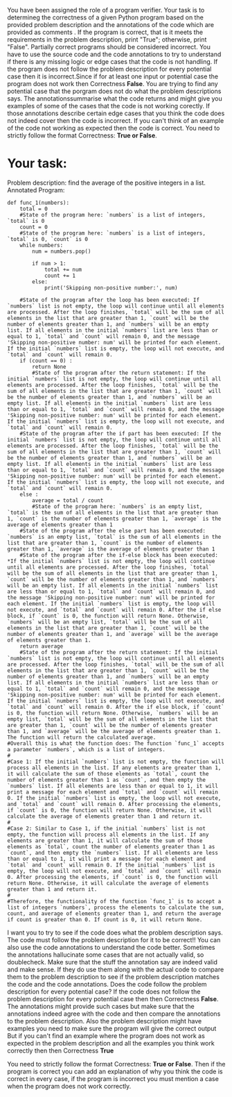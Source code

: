
You have been assigned the role of a program verifier. Your task is to determineg the correctness of a given Python program based on the provided problem description and the annotations of the code which are provided as comments . If the program is correct, that is it meets the requirements in the problem description, print "True"; otherwise, print "False". Partially correct programs should be considered incorrect. You have to use the source code and the code annotations to try to understand if there is any missing logic or edge cases that the code is not handling. 
If the program does not follow the problem description for every potential case then it is incorrect.Since if for at least one input or potential case the program does not work then Correctness **False**.
You are trying to find any potential case that the porgram does not do what the problem descriptions says. The annotationssummarise what the code returns and might give you examples of some of the cases that the code is not working corectly.
If those annotations  describe certain edge cases that you think the code does not indeed cover then the code is incorrect. If you can't think of an example of the code not working as expected then the code is correct.
You need to strictly follow the format Correctness: **True or False**.

# Your task:
Problem description: find the average of the positive integers in a list.
Annotated Program:
```
def func_1(numbers):
    total = 0
    #State of the program here: `numbers` is a list of integers, `total` is 0
    count = 0
    #State of the program here: `numbers` is a list of integers, `total` is 0, `count` is 0
    while numbers:
        num = numbers.pop()
        
        if num > 1:
            total += num
            count += 1
        else:
            print('Skipping non-positive number:', num)
        
    #State of the program after the loop has been executed: If `numbers` list is not empty, the loop will continue until all elements are processed. After the loop finishes, `total` will be the sum of all elements in the list that are greater than 1, `count` will be the number of elements greater than 1, and `numbers` will be an empty list. If all elements in the initial `numbers` list are less than or equal to 1, `total` and `count` will remain 0, and the message 'Skipping non-positive number: num' will be printed for each element. If the initial `numbers` list is empty, the loop will not execute, and `total` and `count` will remain 0.
    if (count == 0) :
        return None
        #State of the program after the return statement: If the initial `numbers` list is not empty, the loop will continue until all elements are processed. After the loop finishes, `total` will be the sum of all elements in the list that are greater than 1, `count` will be the number of elements greater than 1, and `numbers` will be an empty list. If all elements in the initial `numbers` list are less than or equal to 1, `total` and `count` will remain 0, and the message 'Skipping non-positive number: num' will be printed for each element. If the initial `numbers` list is empty, the loop will not execute, and `total` and `count` will remain 0.
    #State of the program after the if part has been executed: If the initial `numbers` list is not empty, the loop will continue until all elements are processed. After the loop finishes, `total` will be the sum of all elements in the list that are greater than 1, `count` will be the number of elements greater than 1, and `numbers` will be an empty list. If all elements in the initial `numbers` list are less than or equal to 1, `total` and `count` will remain 0, and the message 'Skipping non-positive number: num' will be printed for each element. If the initial `numbers` list is empty, the loop will not execute, and `total` and `count` will remain 0.
    else :
        average = total / count
        #State of the program here: `numbers` is an empty list, `total` is the sum of all elements in the list that are greater than 1, `count` is the number of elements greater than 1, `average` is the average of elements greater than 1
    #State of the program after the else part has been executed: `numbers` is an empty list, `total` is the sum of all elements in the list that are greater than 1, `count` is the number of elements greater than 1, `average` is the average of elements greater than 1
    #State of the program after the if-else block has been executed: *If the initial `numbers` list is not empty, the loop will continue until all elements are processed. After the loop finishes, `total` will be the sum of all elements in the list that are greater than 1, `count` will be the number of elements greater than 1, and `numbers` will be an empty list. If all elements in the initial `numbers` list are less than or equal to 1, `total` and `count` will remain 0, and the message 'Skipping non-positive number: num' will be printed for each element. If the initial `numbers` list is empty, the loop will not execute, and `total` and `count` will remain 0. After the if else block, if `count` is 0, the function will return None. Otherwise, `numbers` will be an empty list, `total` will be the sum of all elements in the list that are greater than 1, `count` will be the number of elements greater than 1, and `average` will be the average of elements greater than 1.
    return average
    #State of the program after the return statement: If the initial `numbers` list is not empty, the loop will continue until all elements are processed. After the loop finishes, `total` will be the sum of all elements in the list that are greater than 1, `count` will be the number of elements greater than 1, and `numbers` will be an empty list. If all elements in the initial `numbers` list are less than or equal to 1, `total` and `count` will remain 0, and the message 'Skipping non-positive number: num' will be printed for each element. If the initial `numbers` list is empty, the loop will not execute, and `total` and `count` will remain 0. After the if else block, if `count` is 0, the function will return None. Otherwise, `numbers` will be an empty list, `total` will be the sum of all elements in the list that are greater than 1, `count` will be the number of elements greater than 1, and `average` will be the average of elements greater than 1. The function will return the calculated average.
#Overall this is what the function does: The function `func_1` accepts a parameter `numbers`, which is a list of integers. 
#
#Case 1: If the initial `numbers` list is not empty, the function will process all elements in the list. If any elements are greater than 1, it will calculate the sum of those elements as `total`, count the number of elements greater than 1 as `count`, and then empty the `numbers` list. If all elements are less than or equal to 1, it will print a message for each element and `total` and `count` will remain 0. If the initial `numbers` list is empty, the loop will not execute, and `total` and `count` will remain 0. After processing the elements, if `count` is 0, the function will return None. Otherwise, it will calculate the average of elements greater than 1 and return it.
#
#Case 2: Similar to Case 1, if the initial `numbers` list is not empty, the function will process all elements in the list. If any elements are greater than 1, it will calculate the sum of those elements as `total`, count the number of elements greater than 1 as `count`, and then empty the `numbers` list. If all elements are less than or equal to 1, it will print a message for each element and `total` and `count` will remain 0. If the initial `numbers` list is empty, the loop will not execute, and `total` and `count` will remain 0. After processing the elements, if `count` is 0, the function will return None. Otherwise, it will calculate the average of elements greater than 1 and return it.
#
#Therefore, the functionality of the function `func_1` is to accept a list of integers `numbers`, process the elements to calculate the sum, count, and average of elements greater than 1, and return the average if count is greater than 0. If count is 0, it will return None.

```


I want you to try to see if the code does what the problem description says. The code must follow the problem description for it to be correct!!
You can also use the code annotations to understand the code better. Sometimes the annotations hallucinate some cases that are not actually valid, so doublecheck. Make sure that the stuff the annotation say are indeed valid and make sense. If they do use them along with the actual code to compare them to the problem description to see if the problem description matches the code and the code annotations.
Does the code follow the problem description for every potential case?
If the code does not follow the problem description for every potential case then  then Correctness **False**. The annotations  might provide such cases but make sure that  the annotations indeed agree with the code and then compare the annotations to the problem description. Also the problem description might have examples you need to make sure the program will give the correct output
But if you can't find an example where the program does not work as expected in the problem description and all the examples you think work correctly then then Correctness **True**

You need to strictly follow the format Correctness: **True or False**. Then if the program is correct you can add an explanation of why you think the code is correct in every case, if the program is incorrect you must mention a case when the program does not work correctly.

